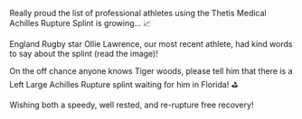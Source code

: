 
Really proud the list of professional athletes using the Thetis Medical Achilles Rupture Splint is growing... 📈

England Rugby star Ollie Lawrence, our most recent athlete, had kind words to say about the splint (read the image)!

On the off chance anyone knows Tiger woods, please tell him that there is a Left Large Achilles Rupture splint waiting for him in Florida! ⛳

Wishing both a speedy, well rested, and re-rupture free recovery!


